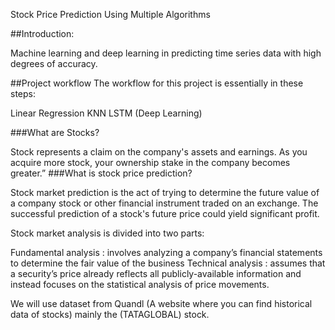 Stock Price Prediction Using Multiple Algorithms

##Introduction:

Machine learning and deep learning in predicting time series data with high degrees of accuracy. 

##Project workflow The workflow for this project is essentially in these steps:

Linear Regression
KNN
LSTM (Deep Learning)

###What are Stocks?

Stock represents a claim on the company's assets and earnings. As you acquire more stock, your ownership stake in the company becomes greater.”
###What is stock price prediction?

Stock market prediction is the act of trying to determine the future value of a company stock or other financial instrument traded on an exchange. The successful prediction of a stock's future price could yield significant profit.

Stock market analysis is divided into two parts:

Fundamental analysis : involves analyzing a company’s financial statements to determine the fair value of the business
Technical analysis : assumes that a security’s price already reflects all publicly-available information and instead focuses on the statistical analysis of price movements.

We will use dataset from Quandl (A website where you can find historical data of stocks) mainly the (TATAGLOBAL) stock.

